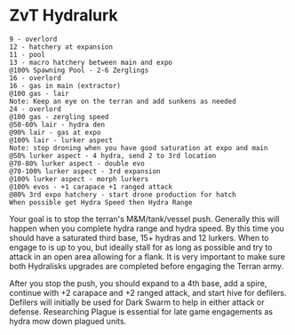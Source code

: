 # ZvT Hydralurk 

```
9 - overlord
12 - hatchery at expansion
11 - pool
13 - macro hatchery between main and expo
@100% Spawning Pool - 2-6 Zerglings
16 - overlord
16 - gas in main (extractor)
@100 gas - lair
Note: Keep an eye on the terran and add sunkens as needed
24 - overlord
@100 gas - zergling speed
@50-60% lair - hydra den
@90% lair - gas at expo
@100% lair - lurker aspect
Note: stop droning when you have good saturation at expo and main
@50% lurker aspect - 4 hydra, send 2 to 3rd location
@70-80% lurker aspect - double evo
@70-100% lurker aspect - 3rd expansion
@100% lurker aspect - morph lurkers
@100% evos - +1 carapace +1 ranged attack
@80% 3rd expo hatchery - start drone production for hatch
When possible get Hydra Speed then Hydra Range
```

Your goal is to stop the terran's M&M/tank/vessel push. Generally this will happen when you complete hydra range and hydra speed. By this time you should have a saturated third base, 15+ hydras and 12 lurkers. When to engage to is up to you, but ideally stall for as long as possible and try to attack in an open area allowing for a flank. It is very important to make sure both Hydralisks upgrades are completed before engaging the Terran army.

After you stop the push, you should expand to a 4th base, add a spire, continue with +2 carapace and +2 ranged attack, and start hive for defilers. Defilers will initially be used for Dark Swarm to help in either attack or defense. Researching Plague is essential for late game engagements as hydra mow down plagued units.
